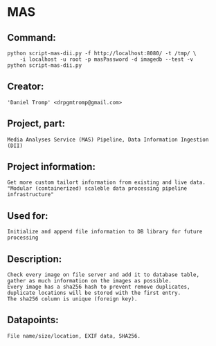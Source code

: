 # MAS
## Command:
    python script-mas-dii.py -f http://localhost:8080/ -t /tmp/ \
        -i localhost -u root -p masPassword -d imagedb --test -v
    python script-mas-dii.py
## Creator:
    'Daniel Tromp' <drpgmtromp@gmail.com>
## Project, part:
    Media Analyses Service (MAS) Pipeline, Data Information Ingestion (DII)
## Project information:
    Get more custom tailort information from existing and live data.
    "Modular (containerized) scaleble data processing pipeline infrastructure"
## Used for:
    Initialize and append file information to DB library for future processing
## Description:
    Check every image on file server and add it to database table,
    gather as much information on the images as possible.
    Every image has a sha256 hash to prevent remove duplicates,
    duplicate locations will be stored with the first entry.
    The sha256 column is unique (foreign key).
## Datapoints:
    File name/size/location, EXIF data, SHA256.
